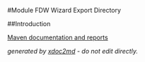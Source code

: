 
#Module FDW Wizard Export Directory

##Introduction


[Maven documentation and reports](http://dev.lutece.paris.fr/plugins/module-fdw-wizard-exportdirectory/)



 *generated by [xdoc2md](https://github.com/lutece-platform/tools-maven-xdoc2md-plugin) - do not edit directly.*